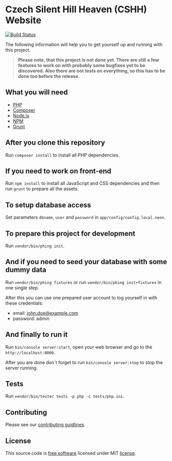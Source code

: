 # Czech Silent Hill Heaven (CSHH) Website

[![Build Status](https://travis-ci.org/CSHH/website.svg?branch=master)](https://travis-ci.org/CSHH/website)

The following information will help you to get yourself up and running with this project.

> **Please note, that this project is not done yet. There are still a few features to work on with probably some bugfixes yet to be discovered.
  Also there are not tests on everything, so this has to be done too before the release.**

## What you will need

* [PHP](http://php.net)
* [Composer](https://getcomposer.org)
* [Node.js](https://nodejs.org)
* [NPM](https://www.npmjs.com)
* [Grunt](https://gruntjs.com)

## After you clone this repository

Run `composer install` to install all PHP dependencies.

## If you need to work on front-end

Run `npm install` to install all JavaScript and CSS dependencies and then
run `grunt` to prepare all the assets.

## To setup database access

Set parameters `dbname`, `user` and `password` in `app/config/config.local.neon`.

## To prepare this project for development

Run `vendor/bin/phing init`.

## And if you need to seed your database with some dummy data

Run `vendor/bin/phing fixtures` or run `vendor/bin/phing init+fixtures` in one single step.

After this you can use one prepared user account to log yourself in with these credentials:

* email: john.doe@example.com
* password: admin

## And finally to run it

Run `bin/console server:start`, open your web browser and go to the `http://localhost:8000`.

After you are done don´t forget to run `bin/console server:stop` to stop the server running.

## Tests

Run `vendor/bin/tester tests -p php -c tests/php.ini`.

## Contributing

Please see our [contributing guidlines](CONTRIBUTING.md).

## License

This source code is [free software](http://www.gnu.org/philosophy/free-sw.html) licensed under MIT [license](LICENSE.md).
